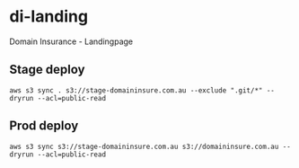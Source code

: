 # di-landing
Domain Insurance - Landingpage

## Stage deploy 
  `aws s3 sync . s3://stage-domaininsure.com.au --exclude ".git/*" --dryrun --acl=public-read`

## Prod deploy
  `aws s3 sync s3://stage-domaininsure.com.au s3://domaininsure.com.au --dryrun --acl=public-read`

